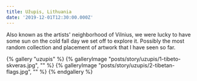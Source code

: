 ```yaml
---
title: Užupis, Lithuania
date: '2019-12-01T12:30:00.000Z'
---
```


Also known as the artists' neighborhood of Vilnius, we were lucky to have some sun on the cold fall day we set off to explore it. Possibly the most random collection and placement of artwork that I have seen so far.

{% gallery "uzupis" %}
{% galleryImage "posts/story/uzupis/1-tibeto-skveras.jpg", "" %}
{% galleryImage "posts/story/uzupis/2-tibetan-flags.jpg", "" %}
{% endgallery %}